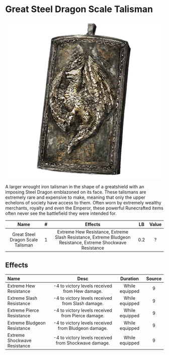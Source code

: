 # Great Steel Dragon Scale Talisman

![Copyrighted Image](GreatSteelDragonScaleTalisman.png)



A larger wrought iron talisman in the shape of a greatshield with an imposing Steel Dragon emblazoned on its face. These talismans are extremely rare and expensive to make, meaning that only the upper echelons of society have access to them. Often worn by extremely wealthy merchants, royalty and even the Emperor, these powerful Runecrafted items often never see the battlefield they were intended for.



|               Name               | # |                                                   Effects                                                   | LB | Value |
| :-------------------------------: | :-: | :---------------------------------------------------------------------------------------------------------: | :-: | :---: |
| Great Steel Dragon Scale Talisman | 1 | Extreme Hew Resistance, Extreme Slash Resistance, Extreme Bludgeon Resistance, Extreme Shockwave Resistance | 0.2 |   ?   |

## Effects

| Name                         |                        Desc                        |    Duration    | Source |
| :--------------------------- | :--------------------------------------------------: | :------------: | :-----------: |
| Extreme Hew Resistance       |    -4 to victory levels received from Hew damage.    | While equipped |       9       |
| Extreme Slash Resistance     |   -4 to victory levels received from Slash damage.   | While equipped |       9       |
| Extreme Pierce Resistance    |  -4 to victory levels received from Pierce damage.  | While equipped |       9       |
| Extreme Bludgeon Resistance  | -4 to victory levels received from Bludgeon damage. | While equipped |       9       |
| Extreme Shockwave Resistance | -4 to victory levels received from Shockwave damage. | While equipped |       9       |
